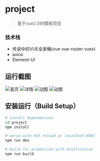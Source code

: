 # project

> 基于vue2.0的模板项目


### 技术栈
- 传说中的VUE全家桶(vue vue-router vuex)
- axios
- Element-UI

## 运行截图
![首页](https://github.com/javaSwing/NeteaseCloudWebApp/raw/master/screenshots/1.png)
![详情](https://github.com/javaSwing/NeteaseCloudWebApp/raw/master/screenshots/2.png)
![动图](https://github.com/javaSwing/NeteaseCloudWebApp/raw/master/screenshots/3.gif)
![动图](https://github.com/javaSwing/NeteaseCloudWebApp/raw/master/screenshots/4.gif)

## 安装运行（Build Setup）

``` bash
# install dependencies
cd project
npm install

# serve with hot reload at localhost:8081
npm run dev

# build for production with minification
npm run build


```

